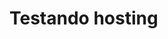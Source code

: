 <!DOCTYPE html>
<html>
<head>
    <title>Açai na Taça</title>
    <meta name="author" content="Everton Alves" />
    <meta http-equiv="Content-Type" content="text/html; charset=utf-8" />
    <meta charset="utf-8" />
    <meta name="viewport" content="width=device-width, initial-scale=1.0" />
</head>
<body>
    <h1>Testando hosting</h1>
</body>
</html>
